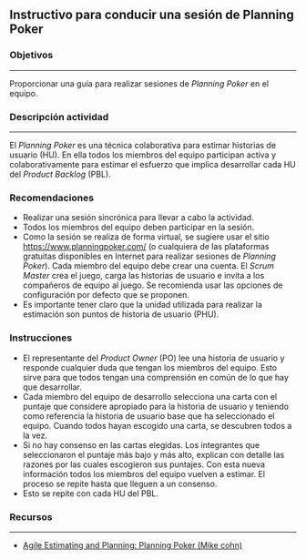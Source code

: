## Instructivo para conducir una sesión de Planning Poker

### Objetivos

---
Proporcionar una guía para realizar sesiones de *Planning Poker* en el equipo.



### Descripción actividad
---

El *Planning Poker* es una técnica colaborativa para estimar historias de usuario (HU). En ella todos los miembros del equipo participan activa y colaborativamente para estimar el esfuerzo que implica desarrollar cada HU del *Product Backlog* (PBL).


### Recomendaciones

* Realizar una sesión sincrónica para llevar a cabo la actividad.
* Todos los miembros del equipo deben participar en la sesión.
* Como la sesión se realiza de forma virtual, se sugiere usar el sitio https://www.planningpoker.com/ (o cualquiera de las plataformas gratuitas disponibles en Internet para realizar sesiones de *Planning Poker*).  Cada miembro del equipo debe crear una cuenta. El *Scrum Master* crea el juego, carga las historias de usuario e invita a los compañeros de equipo al juego. Se recomienda usar las opciones de configuración por defecto que se proponen.
* Es importante tener claro que la unidad utilizada para realizar la estimación son puntos de historia de usuario (PHU).

### Instrucciones

* El representante del *Product Owner* (PO) lee una historia de usuario y responde cualquier duda que tengan los miembros del equipo. Esto sirve para que todos tengan una comprensión en común de lo que hay que desarrollar.
* Cada miembro del equipo de desarrollo selecciona una carta con el puntaje que considere apropiado para la historia de usuario y teniendo como referencia la historia de usuario base que ha seleccionado el equipo. Cuando todos hayan escogido una carta, se descubren todos a la vez.
* Si no hay consenso en las cartas elegidas. Los integrantes que seleccionaron el puntaje más bajo y más alto, explican con detalle las razones por las cuales escogieron sus puntajes. Con esta nueva información todos los miembros del equipo vuelven a estimar. El proceso se repite hasta que lleguen a un consenso.
* Esto se repite con cada HU del PBL.

### Recursos 

---
* [Agile Estimating and Planning: Planning Poker (Mike cohn)](https://www.youtube.com/watch?v=gE7srp2BzoM)
